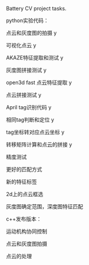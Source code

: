 Battery CV project tasks.

python实验代码：

点云和灰度图的拍摄  y

可视化点云  y

AKAZE特征提取和测试  y

灰度图拼接测试  y

open3d fast 点云特征提取  y

点云拼接测试  y

April tag识别代码  y

相同tag判断和定位  y

tag坐标转对应点云坐标  y

转移矩阵计算和点云的拼接  y

精度测试  

更好的匹配方式

新的特征标签

2d上的点云框选

灰度图确定范围，深度图特征匹配





c++发布版本：

运动机构协同控制

点云和灰度图拍摄

点云的处理  

